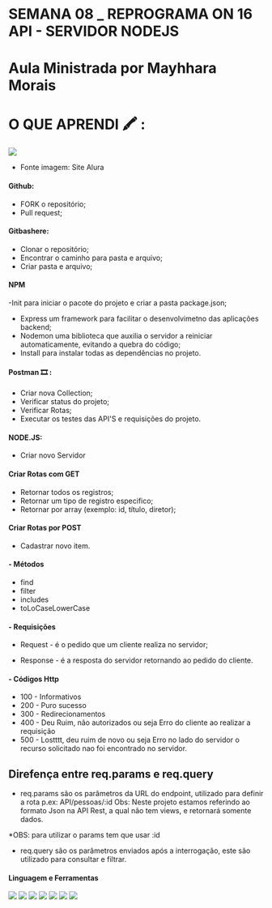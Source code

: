 # SEMANA 08  _ REPROGRAMA ON 16 API - SERVIDOR NODEJS

# Aula Ministrada por Mayhhara Morais
# O QUE APRENDI 🖍 :
<img src="https://www.alura.com.br/artigos/assets/node-js-definicao-caracteristicas-vantagens-usos/imagem3.gif"/>

* Fonte imagem: Site Alura
#### Github:
- FORK o repositório;
- Pull request;

#### Gitbashere:
- Clonar o repositório;
- Encontrar o caminho para pasta e arquivo;
- Criar pasta e arquivo;

#### NPM

-Init para iniciar o pacote do projeto e criar a pasta package.json;
- Express um framework para facilitar o desenvolvimetno das aplicações backend;
- Nodemon uma biblioteca que auxilia o servidor a reiniciar automaticamente, evitando a quebra do código;
 - Install para instalar todas as dependências no projeto.

#### Postman 🎞 :
- Criar nova Collection;
- Verificar status do projeto;
- Verificar Rotas;
- Executar os testes das API'S  e requisições do projeto.

#### NODE.JS:
- Criar novo Servidor

#### Criar Rotas com GET
* Retornar todos os registros;
* Retornar um tipo de registro especifico;
* Retornar por array (exemplo: id, título, diretor);

#### Criar Rotas por POST
* Cadastrar novo item.

#### - Métodos
* find 
* filter
* includes
* toLoCaseLowerCase

#### - Requisições
* Request - é o pedido que um cliente realiza no servidor;

* Response - é a resposta do servidor retornando ao pedido do cliente.

#### - Códigos Http
* 100 - Informativos
* 200 - Puro sucesso
* 300 - Redirecionamentos
* 400 - Deu Ruim, não autorizados ou seja Erro do cliente ao realizar a requisição
* 500 - Lostttt, deu ruim de novo ou seja Erro no lado do servidor o recurso solicitado nao foi encontrado no servidor.
## Direfença entre req.params e req.query

* req.params são os parâmetros da URL do endpoint, utilizado para definir a rota p.ex:  API/pessoas/:id 
Obs: Neste projeto estamos referindo ao formato Json  na API Rest, a qual não tem views, e retornará somente dados.

*OBS: para utilizar o params tem que usar :id



* req.query  são os parâmetros enviados após a interrogação, este são utilizado para consultar e filtrar.



#### Linguagem e Ferramentas
	
 <img src=" https://camo.githubusercontent.com/510a057988cb5216f5d297ee202f6a08fa179798926cea28e95910f6b8ca5535/68747470733a2f2f696d672e736869656c64732e696f2f62616467652f4d61726b646f776e2d3030303030303f7374796c653d666f722d7468652d6261646765266c6f676f3d6d61726b646f776e266c6f676f436f6c6f723d7768697465" />

<img src="https://camo.githubusercontent.com/0fad77ddd85292b8800107c5a51df2f64ff5126a0fe6dfa1eb7d4977032918e2/68747470733a2f2f696d672e736869656c64732e696f2f62616467652f4e6f64652532306a732d3333393933333f7374796c653d666f722d7468652d6261646765266c6f676f3d6e6f6465646f746a73266c6f676f436f6c6f723d7768697465" />
<img src="https://camo.githubusercontent.com/879423585ed087f3c973857c43ba7e7d84f52c993d2c937055726339fbf921d9/68747470733a2f2f696d672e736869656c64732e696f2f62616467652f506f73746d616e2d4646364333373f7374796c653d666f722d7468652d6261646765266c6f676f3d506f73746d616e266c6f676f436f6c6f723d7768697465" />
<img src="https://camo.githubusercontent.com/55037e0ff8e2c9df84ad631c3d0443a7316776ede7459a5872ccb336d7df2781/68747470733a2f2f696d672e736869656c64732e696f2f62616467652f6e706d2d4342333833373f7374796c653d666f722d7468652d6261646765266c6f676f3d6e706d266c6f676f436f6c6f723d7768697465"/>

<img src="https://camo.githubusercontent.com/42ada9cc774b9d2b4cf35691820a881d70657ae42c3a074f00c7e9add6352361/68747470733a2f2f696d672e736869656c64732e696f2f62616467652f56697375616c5f53747564696f5f436f64652d3030373844343f7374796c653d666f722d7468652d6261646765266c6f676f3d76697375616c25323073747564696f253230636f6465266c6f676f436f6c6f723d7768697465" />

<img src="https://camo.githubusercontent.com/06c6858186510906c21d8c951168d55d976d7dfb9176ed6125c55b8a7de0baae/68747470733a2f2f696d672e736869656c64732e696f2f62616467652f4749542d4534344333303f7374796c653d666f722d7468652d6261646765266c6f676f3d676974266c6f676f436f6c6f723d7768697465" />

<img src="https://camo.githubusercontent.com/84e40cc1b235376f4c7442551fecc84e99bbb6736ef470f7d8e7f9655393e2e1/68747470733a2f2f696d672e736869656c64732e696f2f62616467652f457870726573732532306a732d3030303030303f7374796c653d666f722d7468652d6261646765266c6f676f3d65787072657373266c6f676f436f6c6f723d7768697465"/>



